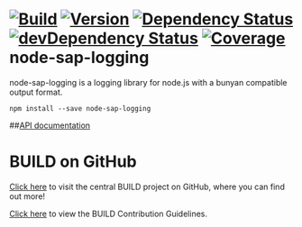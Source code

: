 [![Build](https://img.shields.io/travis/sapbuild/node-sap-logging.svg?style=flat-square)](http://travis-ci.org/sapbuild/node-sap-logging)
[![Version](https://img.shields.io/npm/v/node-sap-logging.svg?style=flat-square)](https://npmjs.org/package/node-sap-logging)
[![Dependency Status](https://david-dm.org/sapbuild/node-sap-logging.svg)](https://david-dm.org/sapbuild/node-sap-logging)
[![devDependency Status](https://david-dm.org/sapbuild/node-sap-logging/dev-status.svg)](https://david-dm.org/sapbuild/node-sap-logging#info=devDependencies)
[![Coverage](https://img.shields.io/coveralls/sapbuild/node-sap-logging/master.svg?style=flat-square)](https://coveralls.io/r/sapbuild/node-sap-logging?branch=master)
node-sap-logging
============

node-sap-logging is a logging library for node.js with a bunyan compatible output format.

```
npm install --save node-sap-logging
```

##[API documentation](./API.md)



# BUILD on GitHub

[Click here](https://github.com/SAP/BUILD) to visit the central BUILD project on GitHub, where you can find out more!

[Click here](https://github.com/SAP/BUILD/blob/master/Contributing.md) to view the BUILD Contribution Guidelines. 

